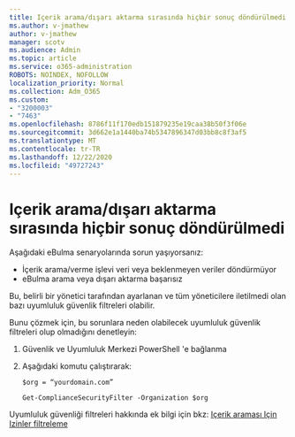 ```yaml
---
title: Içerik arama/dışarı aktarma sırasında hiçbir sonuç döndürülmedi
ms.author: v-jmathew
author: v-jmathew
manager: scotv
ms.audience: Admin
ms.topic: article
ms.service: o365-administration
ROBOTS: NOINDEX, NOFOLLOW
localization_priority: Normal
ms.collection: Adm_O365
ms.custom:
- "3200003"
- "7463"
ms.openlocfilehash: 8786f11f170edb151879235e19caa38b50f3f06e
ms.sourcegitcommit: 3d662e1a1440ba74b5347896347d03bb8c8f3af5
ms.translationtype: MT
ms.contentlocale: tr-TR
ms.lasthandoff: 12/22/2020
ms.locfileid: "49727243"
---
```

# <a name="no-results-returned-during-content-searchexport"></a>Içerik arama/dışarı aktarma sırasında hiçbir sonuç döndürülmedi

Aşağıdaki eBulma senaryolarında sorun yaşıyorsanız:

- İçerik arama/verme işlevi veri veya beklenmeyen veriler döndürmüyor
- eBulma arama veya dışarı aktarma başarısız

Bu, belirli bir yönetici tarafından ayarlanan ve tüm yöneticilere iletilmedi olan bazı uyumluluk güvenlik filtreleri olabilir.

Bunu çözmek için, bu sorunlara neden olabilecek uyumluluk güvenlik filtreleri olup olmadığını denetleyin:

1. Güvenlik ve Uyumluluk Merkezi PowerShell 'e bağlanma
2. Aşağıdaki komutu çalıştırarak:

    `$org = “yourdomain.com”`

    `Get-ComplianceSecurityFilter -Organization $org`

Uyumluluk güvenliği filtreleri hakkında ek bilgi için bkz: [Içerik araması Için Izinler filtreleme](https://docs.microsoft.com/microsoft-365/compliance/permissions-filtering-for-content-search)
